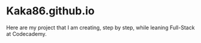 # Kaka86.github.io
Here are my project that I am creating, step by step, while leaning Full-Stack at Codecademy.
